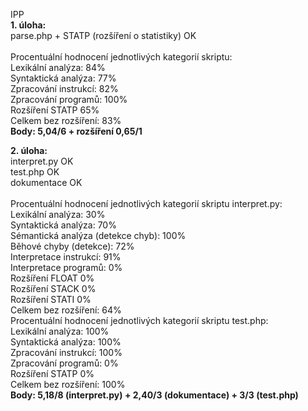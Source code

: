IPP<br>
<b>1. úloha:</b><br>
parse.php + STATP (rozšíření o statistiky) OK<br><br>
Procentuální hodnocení jednotlivých kategorií skriptu:<br>
Lexikální analýza: 84%<br>
Syntaktická analýza: 77%<br>
Zpracování instrukcí: 82%<br>
Zpracování programů: 100%<br>
Rozšíření STATP 65%<br>
Celkem bez rozšíření: 83%<br>
<b>Body: 5,04/6 + rozšíření 0,65/1</b>

<b>2. úloha:</b><br>
interpret.py OK <br>
test.php OK <br>
dokumentace OK <br><br>
Procentuální hodnocení jednotlivých kategorií skriptu interpret.py: <br>
Lexikální analýza: 30%<br>
Syntaktická analýza: 70%<br>
Sémantická analýza (detekce chyb): 100%<br>
Běhové chyby (detekce): 72%<br>
Interpretace instrukcí: 91%<br>
Interpretace programů: 0%<br>
Rozšíření FLOAT 0%<br>
Rozšíření STACK 0%<br>
Rozšíření STATI 0%<br>
Celkem bez rozšíření: 64%<br>
Procentuální hodnocení jednotlivých kategorií skriptu test.php: <br>
Lexikální analýza: 100%<br>
Syntaktická analýza: 100%<br>
Zpracování instrukcí: 100%<br>
Zpracování programů: 0%<br>
Rozšíření STATP 0%<br>
Celkem bez rozšíření: 100%<br>
<b>Body: 5,18/8 (interpret.py) + 2,40/3 (dokumentace) + 3/3 (test.php)</b>
